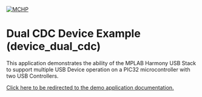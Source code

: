 

[![MCHP](https://www.microchip.com/ResourcePackages/Microchip/assets/dist/images/logo.png)](https://www.microchip.com)

# Dual CDC Device Example (device_dual_cdc)

This application demonstrates the ability of the MPLAB Harmony USB Stack to support multiple USB Device operation on a PIC32 microcontroller with two USB Controllers.  

[Click here to be redirected to the demo application documentation.](https://onlinedocs.microchip.com/v2/keyword-lookup?keyword=USB_APPS_MULTI_CONTROLLER_DUAL_CDC_DEVICE_EXAMPLE&redirect=true)